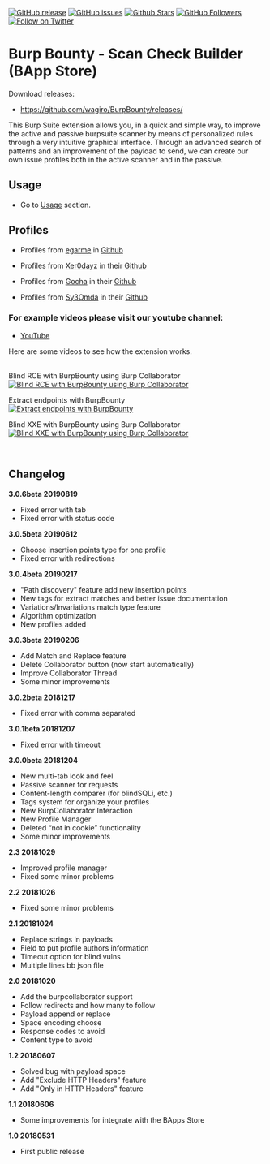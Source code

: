 
[![GitHub release](https://img.shields.io/github/release/wagiro/BurpBounty.svg)](https://github.com/wagiro/BurpBounty/releases) 
[![GitHub issues](https://img.shields.io/github/issues/wagiro/BurpBounty.svg)](https://github.com/wagiro/BurpBounty/issues) 
[![Github Stars](https://img.shields.io/github/stars/wagiro/BurpBounty.svg?style=social&label=Stars)](https://github.com/wagiro/BurpBounty/) 
[![GitHub Followers](https://img.shields.io/github/followers/wagiro.svg?style=social&label=Follow)](https://github.com/wagiro/BurpBounty/)
[![Follow on Twitter](https://img.shields.io/twitter/follow/bountyburp.svg?style=social&label=Follow)](https://twitter.com/intent/follow?screen_name=bountyburp)


# Burp Bounty - Scan Check Builder (BApp Store)

Download releases:

* https://github.com/wagiro/BurpBounty/releases/


This Burp Suite extension allows you, in a quick and simple way, to improve the active and passive burpsuite scanner by means of personalized rules through a very intuitive graphical interface. Through an advanced search of patterns and an improvement of the payload to send, we can create our own issue profiles both in the active scanner and in the passive.



## Usage

* Go to [Usage](https://github.com/wagiro/BurpBounty/wiki/usage) section.

## Profiles

* Profiles from [egarme](https://twitter.com/egarme) in [Github](https://github.com/wagiro/BurpBounty/tree/master/profiles/)

* Profiles from [Xer0dayz](https://twitter.com/xer0dayz) in their [Github](https://github.com/1N3/IntruderPayloads/tree/master/BurpBountyPayloads)
  
* Profiles from [Gocha](https://twitter.com/GochaOqradze) in their [Github](https://github.com/ghsec/BBProfiles)

* Profiles from [Sy3Omda](https://twitter.com/Sy3Omda) in their [Github](https://github.com/Sy3Omda/burp-bounty)


### For example videos please visit our youtube channel:

* [YouTube](https://www.youtube.com/channel/UCSq4R2o9_nGIMHWZ4H98GkQ/videos)


Here are some videos to see how the extension works.<br/><br/>


Blind RCE with BurpBounty using Burp Collaborator<br/>
[![Blind RCE with BurpBounty using Burp Collaborator](https://i9.ytimg.com/vi/kcyUueb56aM/mq3.jpg?sqp=CKy3i-4F&rs=AOn4CLBXYN1dPMrirkMWetiaFORkOjSDNw)](https://www.youtube.com/watch?v=kcyUueb56aM)


Extract endpoints with BurpBounty<br/>
[![Extract endpoints with BurpBounty](https://i9.ytimg.com/vi/ELftJwkY_e0/mq2.jpg?sqp=COO5i-4F&rs=AOn4CLBEf-Jte9PP6FKdax7c4kVP_ZLw0A)](https://www.youtube.com/watch?v=ELftJwkY_e0)


Blind XXE with BurpBounty using Burp Collaborator<br/>
[![Blind XXE with BurpBounty using Burp Collaborator](https://i9.ytimg.com/vi/v9lvz0RYirI/mq2.jpg?sqp=CJy3i-4F&rs=AOn4CLAPaiW2nsjo6CJI70MKWYQccxifYw)](https://www.youtube.com/watch?v=v9lvz0RYirI)

<br/>

##  Changelog
**3.0.6beta 20190819**
* Fixed error with tab
* Fixed error with status code

**3.0.5beta 20190612**
* Choose insertion points type for one profile
* Fixed error with redirections

**3.0.4beta 20190217**
* "Path discovery" feature add new insertion points
* New tags for extract matches and better issue documentation
* Variations/Invariations match type feature
* Algorithm optimization
* New profiles added 


**3.0.3beta 20190206**
* Add Match and Replace feature
* Delete Collaborator button (now start automatically)
* Improve Collaborator Thread
* Some minor improvements

**3.0.2beta 20181217**
* Fixed error with comma separated

**3.0.1beta 20181207**
* Fixed error with timeout


**3.0.0beta 20181204**
* New multi-tab look and feel
* Passive scanner for requests 
* Content-length comparer (for blindSQLi, etc.)
* Tags system for organize your profiles
* New BurpCollaborator Interaction
* New Profile Manager 
* Deleted “not in cookie” functionality
* Some minor improvements

**2.3 20181029**
* Improved profile manager
* Fixed some minor problems

**2.2 20181026**
* Fixed some minor problems

**2.1 20181024**
* Replace strings in payloads
* Field to put profile authors information
* Timeout option for blind vulns
* Multiple lines bb json file


**2.0 20181020**
* Add the burpcollaborator support
* Follow redirects and how many to follow
* Payload append or replace
* Space encoding choose
* Response codes to avoid
* Content type to avoid
 

**1.2 20180607**
 - Solved bug with payload space
 - Add "Exclude HTTP Headers" feature
 - Add "Only in HTTP Headers" feature
 
**1.1 20180606**
 - Some improvements for integrate with the BApps Store
 
**1.0 20180531**
 - First public release

